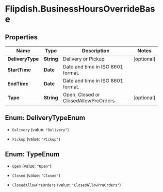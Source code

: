 # Flipdish.BusinessHoursOverrideBase

## Properties

Name | Type | Description | Notes
------------ | ------------- | ------------- | -------------
**DeliveryType** | **String** | Delivery or Pickup | [optional] 
**StartTime** | **Date** | Date and time in ISO 8601 format. | 
**EndTime** | **Date** | Date and time in ISO 8601 format. | 
**Type** | **String** | Open, Closed or ClosedAllowPreOrders | [optional] 



## Enum: DeliveryTypeEnum


* `Delivery` (value: `"Delivery"`)

* `Pickup` (value: `"Pickup"`)





## Enum: TypeEnum


* `Open` (value: `"Open"`)

* `Closed` (value: `"Closed"`)

* `ClosedAllowPreOrders` (value: `"ClosedAllowPreOrders"`)




